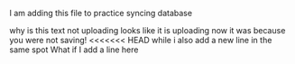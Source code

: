 I am adding this file to practice syncing database

why is this text not uploading
looks like it is uploading now
it was because you were not saving!
<<<<<<< HEAD
while i also add a new line in the same spot
What if I add a line here